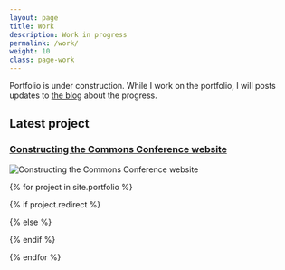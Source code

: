 ```yaml
---
layout: page
title: Work
description: Work in progress
permalink: /work/
weight: 10
class: page-work
---
```



Portfolio is under construction. While I work on the portfolio, I will posts updates to <a href="/blog/">the blog</a> about the progress.

<h2>Latest project</h2>

<h3><a href="http://constructingthecommons.com/">Constructing the Commons Conference website</a></h3>
<picture>
  <!-- wide crop -->
  <!--[if IE 9]><video style="display: none;"><![endif]-->
  <source
    media="(min-width: 600px)"
    srcset="http://res.cloudinary.com/kiux/image/upload/c_fill,q_873,w_1440,bo_1px_solid_black/constructing-the-commons-01_bacwkf.png 600w,
            http://res.cloudinary.com/kiux/image/upload/c_fill,q_873,w_1440,bo_1px_solid_black/constructing-the-commons-01_bacwkf.png 1200w"
    sizes="100vw" />
  <!--[if IE 9]></video><![endif]-->
  <!-- standard crop -->
  <img
    srcset="http://res.cloudinary.com/kiux/image/upload/f_auto,q_243,w_400,bo_1px_solid_black/constructing-the-commons-01_bacwkf.png 400w,
            http://res.cloudinary.com/kiux/image/upload/f_auto,q_485,w_800,bo_1px_solid_black/constructing-the-commons-01_bacwkf.png 800w"
    src="http://res.cloudinary.com/kiux/image/upload/f_auto,q_243,w_400/constructing-the-commons-01_bacwkf.png"
    alt="Constructing the Commons Conference website"
    sizes="100vw" />
</picture>


{% for project in site.portfolio %}

{% if project.redirect %}
<!-- <div class="project">
    <div class="thumbnail">
        <a href="{{ project.redirect }}" target="_blank">
        {% if project.img %}
        <img class="thumbnail" src="{{ project.img }}"/>
        {% else %}
        <div class="thumbnail blankbox"></div>
        {% endif %}
        <span>
            <h1>{{ project.title }}</h1>
            <br/>
            <p>{{ project.description }}</p>
        </span>
        </a>
    </div>
</div> -->
{% else %}

<!-- <div class="project ">
    <div class="thumbnail">
        <a href="{{ site.baseurl }}{{ project.id }}">
        {% if project.img %}
        <img class="thumbnail" src="{{ project.img }}"/>
        {% else %}
        <div class="thumbnail blankbox"></div>
        {% endif %}
        <span>
            <h1>{{ project.title }}</h1>
            <br/>
            <p>{{ project.description }}</p>
        </span>
        </a>
    </div>
</div> -->

{% endif %}

{% endfor %}
